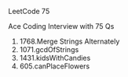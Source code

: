 LeetCode 75

Ace Coding Interview with 75 Qs


1. 1768.Merge Strings Alternately
2. 1071.gcdOfStrings
3. 1431.kidsWithCandies
4. 605.canPlaceFlowers